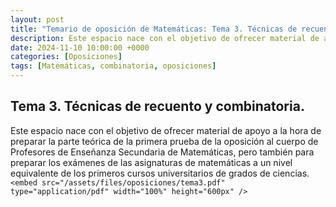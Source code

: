 ```yaml
---
layout: post
title: "Temario de oposición de Matemáticas: Tema 3. Técnicas de recuento y combinatoria."
description: Este espacio nace con el objetivo de ofrecer material de apoyo a la hora de preparar la parte teórica de la primera prueba de la oposición al cuerpo de Profesores de Enseñanza Secundaria de Matemáticas, pero también para preparar los exámenes de las asignaturas de matemáticas a un nivel equivalente de los primeros cursos universitarios de grados de ciencias.
date: 2024-11-10 10:00:00 +0000
categories: [Oposiciones]
tags: [Matemáticas, combinatoria, oposiciones]
---
```

## Tema 3. Técnicas de recuento y combinatoria.
Este espacio nace con el objetivo de ofrecer material de apoyo a la hora de preparar la parte teórica de la primera prueba de la oposición al cuerpo de Profesores de Enseñanza Secundaria de Matemáticas, pero también para preparar los exámenes de las asignaturas de matemáticas a un nivel equivalente de los primeros cursos universitarios de grados de ciencias.
`<embed src="/assets/files/oposiciones/tema3.pdf" type="application/pdf" width="100%" height="600px" />`
